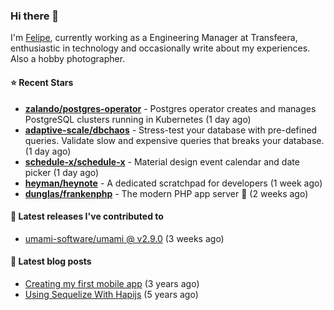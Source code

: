 ### Hi there 👋

I'm [Felipe](https://felipe.im), currently working as a Engineering Manager at Transfeera, enthusiastic in technology and occasionally write about my experiences. Also a hobby photographer.

#### ⭐ Recent Stars
- **[zalando/postgres-operator](https://github.com/zalando/postgres-operator)** - Postgres operator creates and manages PostgreSQL clusters running in Kubernetes (1 day ago)
- **[adaptive-scale/dbchaos](https://github.com/adaptive-scale/dbchaos)** - Stress-test your database with pre-defined queries. Validate slow and expensive queries that breaks your database. (1 day ago)
- **[schedule-x/schedule-x](https://github.com/schedule-x/schedule-x)** - Material design event calendar and date picker (1 day ago)
- **[heyman/heynote](https://github.com/heyman/heynote)** - A dedicated scratchpad for developers (1 week ago)
- **[dunglas/frankenphp](https://github.com/dunglas/frankenphp)** - The modern PHP app server 🧟 (2 weeks ago)

#### 🚀 Latest releases I've contributed to


- [umami-software/umami @ v2.9.0](https://github.com/umami-software/umami/releases/tag/v2.9.0) (3 weeks ago)

#### 📄 Latest blog posts
- [Creating my first mobile app](https://felipe.im/posts/creating-my-first-mobile-app/) (3 years ago)
- [Using Sequelize With Hapijs](https://felipe.im/posts/using-sequelize-with-hapijs/) (5 years ago)